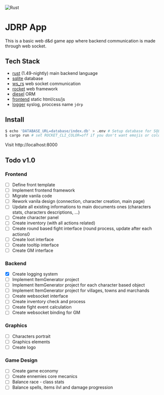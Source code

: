 ![Rust](https://github.com/Evergreenn/jdrp/workflows/Rust/badge.svg)

# JDRP App

This is a basic web d&d game app where backend communication is made through web socket.

## Tech Stack

- [rust](https://github.com/rust-lang/rust) (1.49-nightly) main backend language
- [sqlite](https://github.com/sqlite/sqlite) database
- [ws_rs](https://github.com/housleyjk/ws-rs) web socket communication
- [rocket](https://rocket.rs/) web framework
- [diesel](http://diesel.rs/) ORM
- [frontend](#) static html/css/js
- [logger](https://github.com/Geal/rust-syslog) syslog, proccess name `jdrp`

## Install

```sh
$ echo 'DATABASE_URL=database/index.db' > .env # Setup database for SQLite
$ cargo run # set ROCKET_CLI_COLOR=off if you don't want emojis or colors in your syslogs
```

Visit http://localhost:8000

## Todo v1.0
### Frontend
- [ ] Define front template
- [ ] Implement frontend framework
- [ ] Migrate vanila code
- [ ] Rework vanila design (connection, character creation, main page)
- [ ] Update all existing informations to main documents ones (characters stats, characters descriptions, ...)
- [ ] Create character panel
- [ ] Create inventory (with all actions related)
- [ ] Create round based fight interface (round process, update after each actions0
- [ ] Create loot interface
- [ ] Create tooltip interface
- [ ] Create GM interface
### Backend
- [x] Create logging system 
- [ ] Implement ItemGenerator project 
- [ ] Implement ItemGenerator project for each character based object
- [ ] Implement ItemGenerator project for villages, towns and marchands
- [ ] Create websocket interface
- [ ] Create inventory check and process
- [ ] Create fight event calculation
- [ ] Create websocket binding for GM
### Graphics
- [ ] Characters portrait
- [ ] Graphics elements
- [ ] Create logo
### Game Design
- [ ] Create game economy
- [ ] Create ennemies core mecanics 
- [ ] Balance race - class stats
- [ ] Balance spells, items ilvl and damage progression